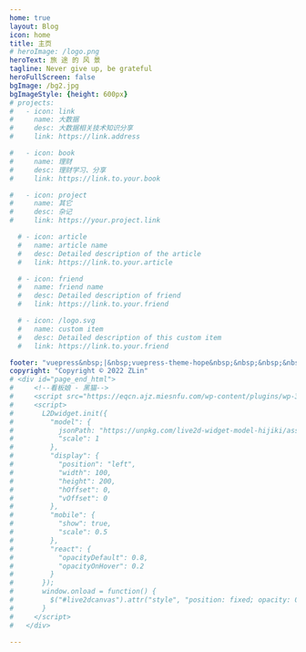 ```yaml
---
home: true
layout: Blog
icon: home
title: 主页
# heroImage: /logo.png
heroText: 旅 途 的 风 景
tagline: Never give up, be grateful
heroFullScreen: false
bgImage: /bg2.jpg
bgImageStyle: {height: 600px}
# projects:
#   - icon: link
#     name: 大数据
#     desc: 大数据相关技术知识分享
#     link: https://link.address

#   - icon: book
#     name: 理财
#     desc: 理财学习、分享
#     link: https://link.to.your.book

#   - icon: project
#     name: 其它
#     desc: 杂记
#     link: https://your.project.link

  # - icon: article
  #   name: article name
  #   desc: Detailed description of the article
  #   link: https://link.to.your.article

  # - icon: friend
  #   name: friend name
  #   desc: Detailed description of friend
  #   link: https://link.to.your.friend

  # - icon: /logo.svg
  #   name: custom item
  #   desc: Detailed description of this custom item
  #   link: https://link.to.your.friend

footer: "vuepress&nbsp;|&nbsp;vuepress-theme-hope&nbsp;&nbsp;&nbsp;&nbsp;&nbsp;浙ICP备18029315号-2"
copyright: "Copyright © 2022 ZLin"
# <div id="page_end_html">
#     <!--看板娘 - 黑猫-->
#     <script src="https://eqcn.ajz.miesnfu.com/wp-content/plugins/wp-3d-pony/live2dw/lib/L2Dwidget.min.js"></script>
#     <script>
#       L2Dwidget.init({
#         "model": {
#           jsonPath: "https://unpkg.com/live2d-widget-model-hijiki/assets/hijiki.model.json",
#           "scale": 1
#         },
#         "display": {
#           "position": "left",
#           "width": 100,
#           "height": 200,
#           "hOffset": 0,
#           "vOffset": 0
#         },
#         "mobile": {
#           "show": true,
#           "scale": 0.5
#         },
#         "react": {
#           "opacityDefault": 0.8, 
#           "opacityOnHover": 0.2
#         }
#       });
#       window.onload = function() {
#         $("#live2dcanvas").attr("style", "position: fixed; opacity: 0.7; left: 70px; bottom: 0px; z-index: 1; pointer-events: none;")
#       }
#     </script>
#   </div>

---
```



<style>
.blog-hero .mask::after{
  opacity: 0;
}
.theme-container .page.blog {
  padding-top: 0px;
}
.navbar {
  height: 50px;
  /* line-height: 0px; */
}
.navbar .logo {
  height: 30px;
  margin-top: 5px;
  margin-right: 0.6rem;
}

.navbar .nav-item {
  margin: 0 0.5rem;
}

.blog-hero h1 {
  font-size: 1.7rem;
}

:root {
  --search-input-width: 12rem;
  --search-result-width: 20rem;
}
</style>

